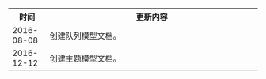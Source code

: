 <table><tbody>
<th width=15%>时间</th>
<th>更新内容</th>
<tr>
<td> 2016-08-08</td>
<td> 创建队列模型文档。</td>
</tr>
<tr>
<td> 2016-12-12</td>
<td> 创建主题模型文档。</td>
</tr>
</tbody></table>

